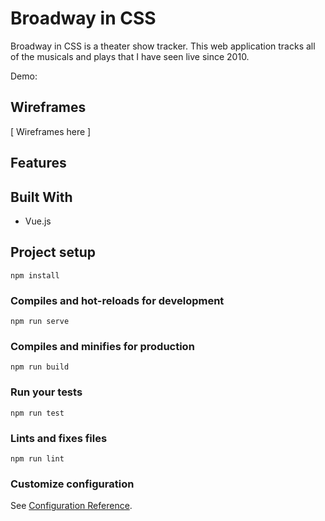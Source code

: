 # Broadway in CSS

Broadway in CSS is a theater show tracker. This web application tracks all of the musicals and plays that I have seen live since 2010. 

Demo: 

## Wireframes

[ Wireframes here ]

## Features

## Built With
* Vue.js

## Project setup
```
npm install
```

### Compiles and hot-reloads for development
```
npm run serve
```

### Compiles and minifies for production
```
npm run build
```

### Run your tests
```
npm run test
```

### Lints and fixes files
```
npm run lint
```

### Customize configuration
See [Configuration Reference](https://cli.vuejs.org/config/).
